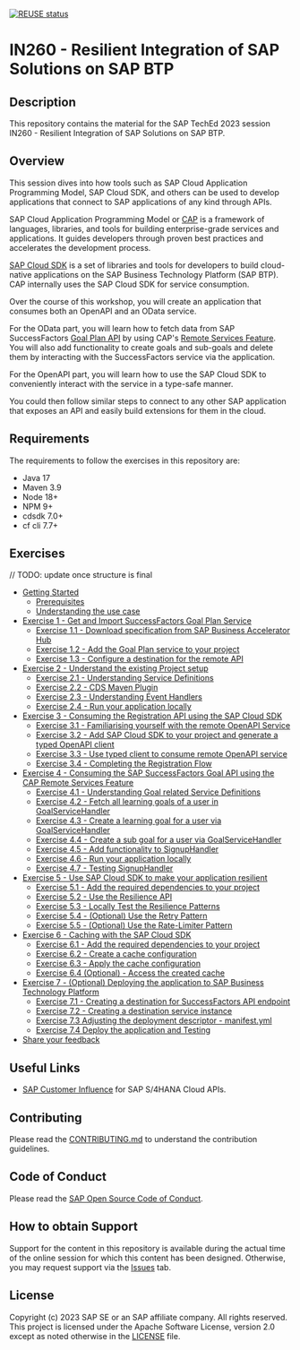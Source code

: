 [![REUSE status](https://api.reuse.software/badge/github.com/SAP-samples/teched2023-AD266)](https://api.reuse.software/info/github.com/SAP-samples/teched2023-AD266)

# IN260 - Resilient Integration of SAP Solutions on SAP BTP

## Description

This repository contains the material for the SAP TechEd 2023 session IN260 - Resilient Integration of SAP Solutions on SAP BTP.

## Overview

This session dives into how tools such as SAP Cloud Application Programming Model, SAP Cloud SDK, and others can be used to develop applications that connect to SAP applications of any kind through APIs.

SAP Cloud Application Programming Model or [CAP](https://cap.cloud.sap/docs/) is a framework of languages, libraries, and tools for building enterprise-grade services and applications. 
It guides developers through proven best practices and accelerates the development process. 

[SAP Cloud SDK](https://sap.github.io/cloud-sdk/docs/overview/overview-cloud-sdk) is a set of libraries and tools for developers to build cloud-native applications on the SAP Business Technology Platform (SAP BTP).
CAP internally uses the SAP Cloud SDK for service consumption.

Over the course of this workshop, you will create an application that consumes both an OpenAPI and an OData service. 

For the OData part, you will learn how to fetch data from SAP SuccessFactors [Goal Plan API](https://api.sap.com/api/PerformanceandGoalsPMGM/overview) by using CAP's [Remote Services Feature](https://cap.cloud.sap/docs/java/remote-services#configuring-remote-services).
You will also add functionality to create goals and sub-goals and delete them by interacting with the SuccessFactors service via the application.

For the OpenAPI part, you will learn how to use the SAP Cloud SDK to conveniently interact with the service in a type-safe manner. 

You could then follow similar steps to connect to any other SAP application that exposes an API and easily build extensions for them in the cloud.

## Requirements

The requirements to follow the exercises in this repository are:

- Java 17
- Maven 3.9
- Node 18+
- NPM 9+
- cdsdk 7.0+
- cf cli 7.7+

## Exercises

// TODO: update once structure is final

- [Getting Started](exercises/ex0/)
  - [Prerequisites](exercises/ex0#prerequisites)
  - [Understanding the use case](exercises/ex0#understanding-the-use-case)
- [Exercise 1 - Get and Import SuccessFactors Goal Plan Service](exercises/ex1/)
    - [Exercise 1.1 - Download specification from SAP Business Accelerator Hub](exercises/ex1#11-download-specification-from-sap-business-accelerator-hub)
    - [Exercise 1.2 - Add the Goal Plan service to your project](exercises/ex1#12-add-the-goal-plan-service-to-your-project)
    - [Exercise 1.3 - Configure a destination for the remote API](exercises/ex1#13-configure-a-destination-for-the-remote-api)
- [Exercise 2 - Understand the existing Project setup](exercises/ex2/)
    - [Exercise 2.1 - Understanding Service Definitions](exercises/ex2#21-understanding-service-definitions)
    - [Exercise 2.2 - CDS Maven Plugin](exercises/ex2#22-cds-maven-plugin)
    - [Exercise 2.3 - Understanding Event Handlers](exercises/ex2#23-understanding-event-handlers)
    - [Exercise 2.4 - Run your application locally](exercises/ex2#24---run-your-application-locally)
- [Exercise 3 - Consuming the Registration API using the SAP Cloud SDK](exercises/ex3/)
  - [Exercise 3.1 - Familiarising yourself with the remote OpenAPI Service](exercises/ex3#31---familiarising-yourself-with-the-remote-openapi-service)
  - [Exercise 3.2 - Add SAP Cloud SDK to your project and generate a typed OpenAPI client](exercises/ex3#32---add-sap-cloud-sdk-to-your-project-and-generate-a-typed-openapi-client)
  - [Exercise 3.3 - Use typed client to consume remote OpenAPI service](exercises/ex3#33---use-typed-client-to-consume-remote-openapi-service)
  - [Exercise 3.4 - Completing the Registration Flow](exercises/ex3#34---completing-the-registration-flow)
- [Exercise 4 - Consuming the SAP SuccessFactors Goal API using the CAP Remote Services Feature](exercises/ex4/)
  - [Exercise 4.1 - Understanding Goal related Service Definitions](exercises/ex4#41---understanding-goal-related-service-definitions)
  - [Exercise 4.2 - Fetch all learning goals of a user in GoalServiceHandler](exercises/ex4#42---fetch-all-learning-goals-of-a-user-in-goalservicehandler)
  - [Exercise 4.3 - Create a learning goal for a user via GoalServiceHandler](exercises/ex4#43---create-a-learning-goal-for-a-user-via-goalservicehandler)
  - [Exercise 4.4 - Create a sub goal for a user via GoalServiceHandler](exercises/ex4#44---create-a-sub-goal-for-a-user-via-goalservicehandler)
  - [Exercise 4.5 - Add functionality to SignupHandler](exercises/ex4#45---add-functionality-to-signuphandler)
  - [Exercise 4.6 - Run your application locally](exercises/ex4#46---run-your-application-locally)
  - [Exercise 4.7 - Testing SignupHandler](exercises/ex4#47---testing-signuphandler)
- [Exercise 5 - Use SAP Cloud SDK to make your application resilient](exercises/ex5/)
  - [Exercise 5.1 - Add the required dependencies to your project](exercises/ex6#61---add-the-required-dependencies-to-your-project)
  - [Exercise 5.2 - Use the Resilience API](exercises/ex6#42---use-the-resilience-api)
  - [Exercise 5.3 - Locally Test the Resilience Patterns](exercises/ex6#43---locally-test-the-resilience-patterns)
  - [Exercise 5.4 - (Optional) Use the Retry Pattern](exercises/ex6#44---use-the-retry-pattern)
  - [Exercise 5.5 - (Optional) Use the Rate-Limiter Pattern](exercises/ex6#44---use-the-rate-limiter-pattern)
- [Exercise 6 - Caching with the SAP Cloud SDK](exercises/ex6/)
  - [Exercise 6.1 - Add the required dependencies to your project](exercises/ex6#61---add-the-required-dependencies-to-your-project)
  - [Exercise 6.2 - Create a cache configuration](exercises/ex6#42---create-a-cache-configuration)
  - [Exercise 6.3 - Apply the cache configuration](exercises/ex6#43---apply-the-cache-configuration)
  - [Exercise 6.4 (Optional) - Access the created cache](exercises/ex6#44---access-the-created-cache)
- [Exercise 7 - (Optional) Deploying the application to SAP Business Technology Platform](exercises/ex7/)
  - [Exercise 7.1 - Creating a destination for SuccessFactors API endpoint](exercises/ex7#71-creating-a-destination-for-successfactors-api-endpoint)
  - [Exercise 7.2 - Creating a destination service instance](exercises/ex7#72-creating-a-destination-service-instance)
  - [Exercise 7.3 Adjusting the deployment descriptor - manifest.yml](exercises/ex7#73-adjusting-the-deployment-descriptor---manifestyml)
  - [Exercise 7.4 Deploy the application and Testing](exercises/ex7#74-deploy-the-application-and-testing)
- [Share your feedback](https://github.com/SAP-samples/teched2023-IN260/issues/new/choose)

## Useful Links
- [SAP Customer Influence](https://influence.sap.com/sap/ino/#/campaign/1175) for SAP S/4HANA Cloud APIs.

## Contributing
Please read the [CONTRIBUTING.md](./CONTRIBUTING.md) to understand the contribution guidelines.

## Code of Conduct
Please read the [SAP Open Source Code of Conduct](https://github.com/SAP-samples/.github/blob/main/CODE_OF_CONDUCT.md).

## How to obtain Support

Support for the content in this repository is available during the actual time of the online session for which this content has been designed. Otherwise, you may request support via the [Issues](../../issues) tab.

## License
Copyright (c) 2023 SAP SE or an SAP affiliate company. All rights reserved. This project is licensed under the Apache Software License, version 2.0 except as noted otherwise in the [LICENSE](LICENSES/Apache-2.0.txt) file.
